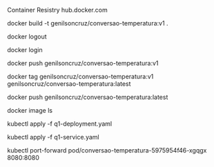 Container Resistry hub.docker.com

docker build -t genilsoncruz/conversao-temperatura:v1 .

docker logout

docker login

docker push genilsoncruz/conversao-temperatura:v1

docker tag genilsoncruz/conversao-temperatura:v1 genilsoncruz/conversao-temperatura:latest

docker push genilsoncruz/conversao-temperatura:latest

docker image ls

kubectl apply -f q1-deployment.yaml

kubectl apply -f q1-service.yaml

kubectl port-forward pod/conversao-temperatura-5975954f46-xgqgx 8080:8080
